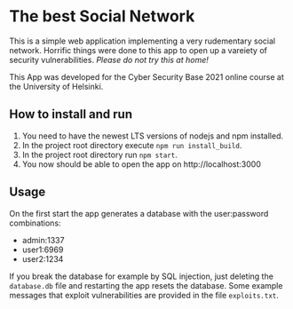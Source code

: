 # The best Social Network
This is a simple web application implementing a very rudementary social network. Horrific things were done to this app to open up a vareiety of security vulnerabilities. *Please do not try this at home!*

This App was developed for the Cyber Security Base 2021 online course at the University of Helsinki.

## How to install and run
1. You need to have the newest LTS versions of nodejs and npm installed.
2. In the project root directory execute `npm run install_build`.
3. In the project root directory run `npm start`.
4. You now should be able to open the app on http://localhost:3000

## Usage
On the first start the app generates a database with the user:password combinations:
* admin:1337
* user1:6969
* user2:1234

If you break the database for example by SQL injection, just deleting the `database.db` file and restarting the app resets the database.
Some example messages that exploit vulnerabilities are provided in the file `exploits.txt`.